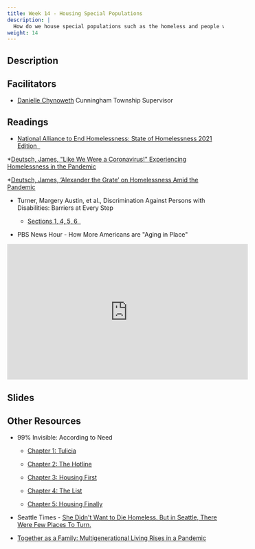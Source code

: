 ```yaml
---
title: Week 14 - Housing Special Populations
description: |
  How do we house special populations such as the homeless and people with disabilities?
weight: 14
---
```

## Description
## Facilitators

* [Danielle Chynoweth](https://www.toi.org/township/champaign-county-cunningham-township/ctso-staff/) Cunningham Township Supervisor

## Readings

* [National Alliance to End Homelessness: State of Homelessness 2021 Edition &nbsp;<i class="fas fa-atlas"></i>](https://endhomelessness.org/homelessness-in-america/homelessness-statistics/state-of-homelessness-2021/)

*[Deutsch, James, "Like We Were a Coronavirus!" Experiencing Homelessness in the Pandemic](https://folklife.si.edu/magazine/crisis-experiencing-homelessness-in-the-pandemic)

*[Deutsch, James, ‘Alexander the Grate’ on Homelessness Amid the Pandemic](https://folklife.si.edu/magazine/crisis-alexander-the-grate-homelessness-amid-the-pandemic)

* Turner, Margery Austin, et al., Discrimination Against Persons with Disabilities: Barriers at Every Step

  - [Sections 1, 4, 5, 6 &nbsp;<i class="fas fa-cloud-download-alt"></i>](https://uofi.box.com/s/xql8zvj6kfof3alvnng7dc65r0pg9yzy)

* PBS News Hour - How More Americans are "Aging in Place"

<iframe width="560" height="315" src="https://www.youtube-nocookie.com/embed/5VqgSkN14JE" title="YouTube video player" frameborder="0" allow="accelerometer; autoplay; clipboard-write; encrypted-media; gyroscope; picture-in-picture" allowfullscreen></iframe>

## Slides
## Other Resources

* 99% Invisible: According to Need
  - [Chapter 1: Tulicia](https://99percentinvisible.org/episode/according-to-need-chapter-1-tulicia/)

  - [Chapter 2: The Hotline](https://99percentinvisible.org/episode/according-to-need-chapter-2-the-homelessness-hotline/)

  - [Chapter 3: Housing First](https://99percentinvisible.org/episode/according-to-need-chapter-3-housing-first/)

  - [Chapter 4: The List](https://99percentinvisible.org/episode/according-to-need-chapter-4-the-list/)

  - [Chapter 5: Housing Finally](https://99percentinvisible.org/episode/according-to-need-chapter-5-housing-finally/)

* Seattle Times - [She Didn't Want to Die Homeless. But in Seattle, There Were Few Places To Turn.](https://www.seattletimes.com/seattle-news/homeless/she-didnt-want-to-die-without-a-home-but-even-with-cancer-she-had-few-options-in-seattle/)

* [Together as a Family: Multigenerational Living Rises in a Pandemic](https://www.washingtonpost.com/realestate/together-as-a-family-multigenerational-living-rises-in-pandemic/2021/05/12/bd8598f6-a900-11eb-8d25-7b30e74923ea_story.html)